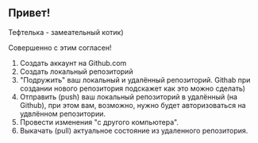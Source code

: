 ## Привет!

Тефтелька - замеательный котик)

Совершенно с этим согласен!

1. Создать аккаунт на Github.com
1. Создать локальный репозиторий
3. "Подружить" ваш локальный и удалённый репозиторий. Githab при создании нового репозитория подскажет как это можно сделать)
4. Отправить (push) ваш локальный репозиторий в удалённый (на Github), при этом вам, возможно, нужно будет авторизоваться на удвлённом репозитории.
5. Провести изменения "с другого компьютера".
6. Выкачать (pull) актуальное состояние из удаленного репозитория.